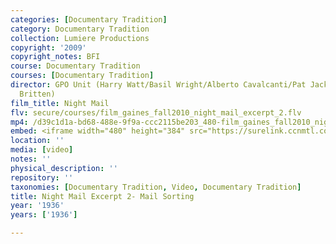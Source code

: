 ```yaml
---
categories: [Documentary Tradition]
category: Documentary Tradition
collection: Lumiere Productions
copyright: '2009'
copyright_notes: BFI
course: Documentary Tradition
courses: [Documentary Tradition]
director: GPO Unit (Harry Watt/Basil Wright/Alberto Cavalcanti/Pat Jackson/W.H. Auden/Benjamin
  Britten)
film_title: Night Mail
flv: secure/courses/film_gaines_fall2010_night_mail_excerpt_2.flv
mp4: /d39c1d1a-bd68-488e-9f9a-ccc2115be203_480-film_gaines_fall2010_night_mail_excerpt_2.mp4
embed: <iframe width="480" height="384" src="https://surelink.ccnmtl.columbia.edu/video/?player=mp4_secure_stream&file=/d39c1d1a-bd68-488e-9f9a-ccc2115be203_480-film_gaines_fall2010_night_mail_excerpt_2.mp4&width=480&height=360&poster=https://d369ay3g98xik5.cloudfront.net/thumbs/2016/11/17/d39c1d1a-bd68-488e-9f9a-ccc2115be203-00004.jpg&authtype=wind"></iframe>
location: ''
media: [video]
notes: ''
physical_description: ''
repository: ''
taxonomies: [Documentary Tradition, Video, Documentary Tradition]
title: Night Mail Excerpt 2- Mail Sorting
year: '1936'
years: ['1936']

---
```

